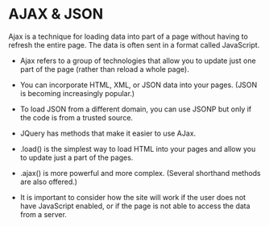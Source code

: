 # AJAX & JSON
Ajax is a technique for loading data into part of a page without having to refresh the entire page.  The data is often sent in a format called JavaScript.

* Ajax refers to a group of technologies that allow you to update just one part of the page (rather than reload a whole page).

* You can incorporate HTML, XML, or JSON data into your pages. (JSON is becoming increasingly popular.)

* To load JSON from a different domain, you can use JSONP but only if the code is from a trusted source. 

* JQuery has methods that make it easier to use AJax.

* .load() is the simplest way to load HTML into your pages and allow you to update just a part of the pages. 

* .ajax() is more powerful and more complex.  (Several shorthand methods are also offered.)

*  It is important to consider how the site will work if the user does not have JavaScript enabled, or if the page is not able to access the data from a server. 